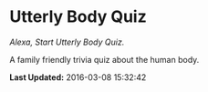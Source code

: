 # Utterly Body Quiz
*Alexa, Start Utterly Body Quiz.*

A family friendly trivia quiz about the human body.

**Last Updated:** 2016-03-08 15:32:42